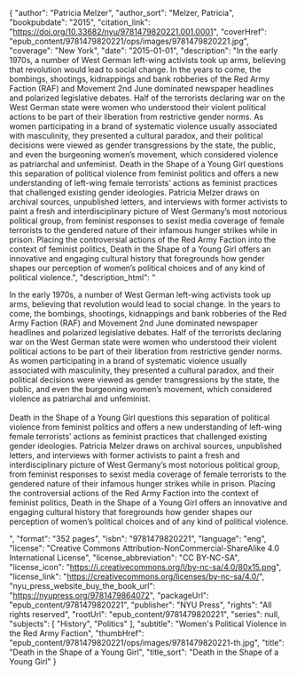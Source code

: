 {
  "author": "Patricia Melzer",
  "author_sort": "Melzer, Patricia",
  "bookpubdate": "2015",
  "citation_link": "https://doi.org/10.33682/nyu/9781479820221.001.0001",
  "coverHref": "epub_content/9781479820221/ops/images/9781479820221.jpg",
  "coverage": "New York",
  "date": "2015-01-01",
  "description": "In the early 1970s, a number of West German left-wing activists took up arms, believing that revolution would lead to social change. In the years to come, the bombings, shootings, kidnappings and bank robberies of the Red Army Faction (RAF) and Movement 2nd June dominated newspaper headlines and polarized legislative debates. Half of the terrorists declaring war on the West German state were women who understood their violent political actions to be part of their liberation from restrictive gender norms. As women participating in a brand of systematic violence usually associated with masculinity, they presented a cultural paradox, and their political decisions were viewed as gender transgressions by the state, the public, and even the burgeoning women’s movement, which considered violence as patriarchal and unfeminist.   Death in the Shape of a Young Girl questions this separation of political violence from feminist politics and offers a new understanding of left-wing female terrorists’ actions as feminist practices that challenged existing gender ideologies. Patricia Melzer draws on archival sources, unpublished letters, and interviews with former activists to paint a fresh and interdisciplinary picture of West Germany’s most notorious political group, from feminist responses to sexist media coverage of female terrorists to the gendered nature of their infamous hunger strikes while in prison. Placing the controversial actions of the Red Army Faction into the context of feminist politics, Death in the Shape of a Young Girl offers an innovative and engaging cultural history that foregrounds how gender shapes our perception of women’s political choices and of any kind of political violence.",
  "description_html": "<p>In the early 1970s, a number of West German left-wing activists took up arms, believing that revolution would lead to social change. In the years to come, the bombings, shootings, kidnappings and bank robberies of the Red Army Faction (RAF) and Movement 2nd June dominated newspaper headlines and polarized legislative debates. Half of the terrorists declaring war on the West German state were women who understood their violent political actions to be part of their liberation from restrictive gender norms. As women participating in a brand of systematic violence usually associated with masculinity, they presented a cultural paradox, and their political decisions were viewed as gender transgressions by the state, the public, and even the burgeoning women’s movement, which considered violence as patriarchal and unfeminist.   <br><br>Death in the Shape of a Young Girl questions this separation of political violence from feminist politics and offers a new understanding of left-wing female terrorists’ actions as feminist practices that challenged existing gender ideologies. Patricia Melzer draws on archival sources, unpublished letters, and interviews with former activists to paint a fresh and interdisciplinary picture of West Germany’s most notorious political group, from feminist responses to sexist media coverage of female terrorists to the gendered nature of their infamous hunger strikes while in prison. Placing the controversial actions of the Red Army Faction into the context of feminist politics, Death in the Shape of a Young Girl offers an innovative and engaging cultural history that foregrounds how gender shapes our perception of women’s political choices and of any kind of political violence.</p>",
  "format": "352 pages",
  "isbn": "9781479820221",
  "language": "eng",
  "license": "Creative Commons Attribution-NonCommercial-ShareAlike 4.0 International License",
  "license_abbreviation": "CC BY-NC-SA",
  "license_icon": "https://i.creativecommons.org/l/by-nc-sa/4.0/80x15.png",
  "license_link": "https://creativecommons.org/licenses/by-nc-sa/4.0/",
  "nyu_press_website_buy_the_book_url": "https://nyupress.org/9781479864072",
  "packageUrl": "epub_content/9781479820221",
  "publisher": "NYU Press",
  "rights": "All rights reserved",
  "rootUrl": "epub_content/9781479820221",
  "series": null,
  "subjects": [
    "History",
    "Politics"
  ],
  "subtitle": "Women's Political Violence in the Red Army Faction",
  "thumbHref": "epub_content/9781479820221/ops/images/9781479820221-th.jpg",
  "title": "Death in the Shape of a Young Girl",
  "title_sort": "Death in the Shape of a Young Girl"
}
